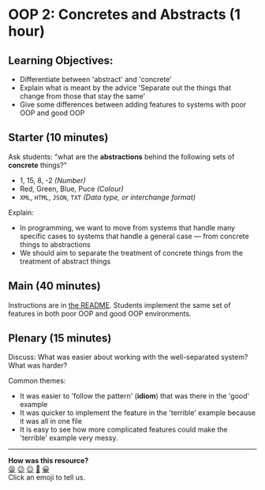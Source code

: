 # OOP 2: Concretes and Abstracts (1 hour)

## Learning Objectives:

- Differentiate between 'abstract' and 'concrete'
- Explain what is meant by the advice 'Separate out the things that change from those that stay the same'
- Give some differences between adding features to systems with poor OOP and good OOP

## Starter (10 minutes)

Ask students: "what are the **abstractions** behind the following sets of **concrete** things?"

- 1, 15, 8, -2 _(Number)_
- Red, Green, Blue, Puce _(Colour)_
- `XML`, `HTML`, `JSON`, `TXT` _(Data type, or interchange format)_

Explain:

- In programming, we want to move from systems that handle many specific cases to systems that handle a general case — from concrete things to abstractions
- We should aim to separate the treatment of concrete things from the treatment of abstract things

## Main (40 minutes)

Instructions are in [the README](README.md). Students implement the same set of features in both poor OOP and good OOP environments.

## Plenary (15 minutes)

Discuss: What was easier about working with the well-separated system? What was harder?

Common themes:

- It was easier to 'follow the pattern' (**idiom**) that was there in the 'good' example
- It was quicker to implement the feature in the 'terrible' example because it was all in one file
- It is easy to see how more complicated features could make the 'terrible' example very messy.

<!-- BEGIN GENERATED SECTION DO NOT EDIT -->

---

**How was this resource?**  
[😫](https://airtable.com/shrUJ3t7KLMqVRFKR?prefill_Repository=skills-workshops&prefill_File=week-2/oop_2/INSTRUCTIONS.md&prefill_Sentiment=😫) [😕](https://airtable.com/shrUJ3t7KLMqVRFKR?prefill_Repository=skills-workshops&prefill_File=week-2/oop_2/INSTRUCTIONS.md&prefill_Sentiment=😕) [😐](https://airtable.com/shrUJ3t7KLMqVRFKR?prefill_Repository=skills-workshops&prefill_File=week-2/oop_2/INSTRUCTIONS.md&prefill_Sentiment=😐) [🙂](https://airtable.com/shrUJ3t7KLMqVRFKR?prefill_Repository=skills-workshops&prefill_File=week-2/oop_2/INSTRUCTIONS.md&prefill_Sentiment=🙂) [😀](https://airtable.com/shrUJ3t7KLMqVRFKR?prefill_Repository=skills-workshops&prefill_File=week-2/oop_2/INSTRUCTIONS.md&prefill_Sentiment=😀)  
Click an emoji to tell us.

<!-- END GENERATED SECTION DO NOT EDIT -->
